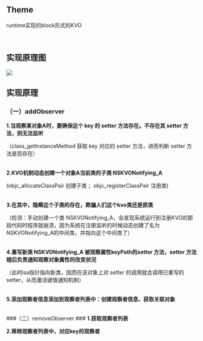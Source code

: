 ## Theme
runtime实现的block形式的KVO

</br>


##  实现原理图
![](http://or8jbn4mz.bkt.clouddn.com/17-8-10/18450982.jpg)


## 实现原理

### （一）addObserver ###

<b> 1.当观察某对象A时，要确保这个 key 的 setter 方法存在。不存在其 setter 方法，则无法监听 </b>

（class_getInstanceMethod 获取 key 对应的 setter 方法，进而判断 setter 方法是否存在）
<br> </br>


<b> 2.KVO机制动态创建一个对象A当前类的子类 NSKVONotifying_A  </b>

(objc_allocateClassPair 创建子类； objc_registerClassPair 注册类)
<br> </br>


<b> 3.在其中，隐瞒这个子类的存在，欺骗人们这个kvo类还是原类 </b>

（检测：手动创建一个类 NSKVONotifying_A，会发现系统运行到注册KVO的那段代码时程序就崩溃，因为系统在注册监听的时候动态创建了名为NSKVONotifying_A的中间类，并指向这个中间类了）
<br> </br>


<b> 4.重写新类 NSKVONotifying_A 被观察属性keyPath的setter 方法，setter 方法随后负责通知观察对象属性的改变状况 </b>

（此时isa指针指向新类，因而在该对象上对 setter 的调用就会调用已重写的 setter，从而激活键值通知机制）
<br> </br>


<b> 5.添加观察者信息添加到观察者列表中：创建观察者信息、获取关联对象 </b>
<br> </br>


###（二）removeObserver ###
<b> 1.获取观察者列表 </b>

<b> 2.移除观察者列表中，对应key的观察者 </b>
<br> </br>

